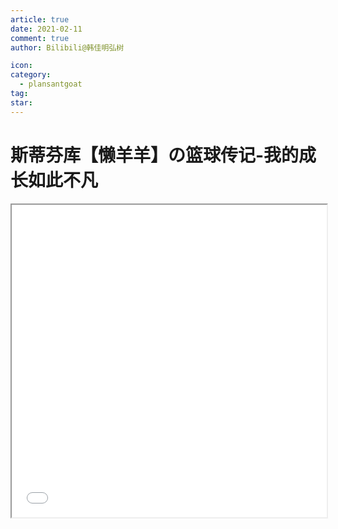 ```yaml
---
article: true
date: 2021-02-11
comment: true
author: Bilibili@韩佳明弘树

icon:
category:
  - plansantgoat
tag:
star:
---
```


# 斯蒂芬库【懒羊羊】の篮球传记-我的成长如此不凡

<iframe src="//player.bilibili.com/player.html?aid=756667565&cid=296145047&page=1&danmaku=1" allowfullscreen="allowfullscreen" width="100%" height="500" sandbox="allow-top-navigation allow-same-origin allow-forms allow-scripts">
</iframe>
